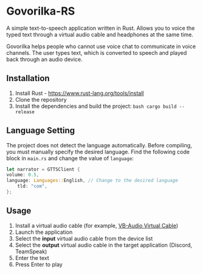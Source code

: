# Govorilka-RS

A simple text-to-speech application written in Rust. Allows you to voice the typed text through a virtual audio cable and headphones at the same time.

Govorilka helps people who cannot use voice chat to communicate in voice channels. The user types text, which is converted to speech and played back through an audio device.

## Installation

1. Install Rust - https://www.rust-lang.org/tools/install
2. Clone the repository
3. Install the dependencies and build the project:
``bash
cargo build --release
``

## Language Setting

The project does not detect the language automatically. Before compiling, you must manually specify the desired language. Find the following code block in `main.rs` and change the value of `language`:

```rust
let narrator = GTTSClient {
volume: 0.5,
language: Languages::English, // Change to the desired language
    tld: "com",
};
```


## Usage

1. Install a virtual audio cable (for example, [VB-Audio Virtual Cable](https://vb-audio.com/Cable))
2. Launch the application
3. Select the **input** virtual audio cable from the device list
4. Select the **output** virtual audio cable in the target application (Discord, TeamSpeak)
3. Enter the text
4. Press Enter to play